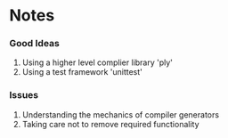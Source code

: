 # Notes

### Good Ideas
1. Using a higher level complier library 'ply'
2. Using a test framework 'unittest'

### Issues
1. Understanding the mechanics of compiler generators
2. Taking care not to remove required functionality